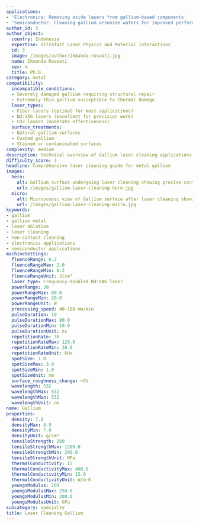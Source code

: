 ```yaml
---
applications:
- 'Electronics: Removing oxide layers from gallium-based components'
- 'Semiconductor: Cleaning gallium arsenide wafers for improved performance'
author_id: 3
author_object:
  country: Indonesia
  expertise: Ultrafast Laser Physics and Material Interactions
  id: 3
  image: /images/author/ikmanda-roswati.jpg
  name: Ikmanda Roswati
  sex: m
  title: Ph.D.
category: metal
compatibility:
  incompatible_conditions:
  - Severely damaged gallium requiring structural repair
  - Extremely thin gallium susceptible to thermal damage
  laser_types:
  - Fiber lasers (optimal for most applications)
  - Nd:YAG lasers (excellent for precision work)
  - CO2 lasers (moderate effectiveness)
  surface_treatments:
  - Natural gallium surfaces
  - Coated gallium
  - Stained or contaminated surfaces
complexity: medium
description: Technical overview of Gallium laser cleaning applications and parameters
difficulty_score: 3
headline: Comprehensive laser cleaning guide for metal gallium
images:
  hero:
    alt: Gallium surface undergoing laser cleaning showing precise contamination removal
    url: /images/gallium-laser-cleaning-hero.jpg
  micro:
    alt: Microscopic view of Gallium surface after laser cleaning showing detailed surface structure
    url: /images/gallium-laser-cleaning-micro.jpg
keywords:
- gallium
- gallium metal
- laser ablation
- laser cleaning
- non-contact cleaning
- electronics applications
- semiconductor applications
machineSettings:
  fluenceRange: 0.2
  fluenceRangeMax: 2.0
  fluenceRangeMin: 0.2
  fluenceRangeUnit: J/cm²
  laser_type: Frequency-doubled Nd:YAG laser
  powerRange: 20
  powerRangeMax: 80.0
  powerRangeMin: 20.0
  powerRangeUnit: W
  processing_speed: 40-180 mm/min
  pulseDuration: 10
  pulseDurationMax: 80.0
  pulseDurationMin: 10.0
  pulseDurationUnit: ns
  repetitionRate: 30
  repetitionRateMax: 120.0
  repetitionRateMin: 30.0
  repetitionRateUnit: kHz
  spotSize: 1.0
  spotSizeMax: 3.0
  spotSizeMin: 1.0
  spotSizeUnit: mm
  surface_roughness_change: <5%
  wavelength: 532
  wavelengthMax: 532
  wavelengthMin: 532
  wavelengthUnit: nm
name: Gallium
properties:
  density: 7.8
  densityMax: 8.9
  densityMin: 7.8
  densityUnit: g/cm³
  tensileStrength: 200
  tensileStrengthMax: 1200.0
  tensileStrengthMin: 200.0
  tensileStrengthUnit: MPa
  thermalConductivity: 15
  thermalConductivityMax: 400.0
  thermalConductivityMin: 15.0
  thermalConductivityUnit: W/m·K
  youngsModulus: 200
  youngsModulusMax: 250.0
  youngsModulusMin: 200.0
  youngsModulusUnit: GPa
subcategory: specialty
title: Laser Cleaning Gallium
---
```

